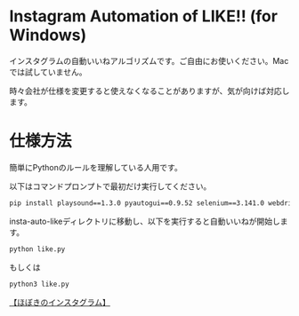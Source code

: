 # Instagram Automation of LIKE!! (for Windows)
インスタグラムの自動いいねアルゴリズムです。ご自由にお使いください。Macでは試していません。

時々会社が仕様を変更すると使えなくなることがありますが、気が向けば対応します。

# 仕様方法
簡単にPythonのルールを理解している人用です。

以下はコマンドプロンプトで最初だけ実行してください。
```cmd
pip install playsound==1.3.0 pyautogui==0.9.52 selenium==3.141.0 webdriver-manager==3.4.0
```

insta-auto-likeディレクトリに移動し、以下を実行すると自動いいねが開始します。
```cmd
python like.py
```
もしくは
```cmd
python3 like.py
```

[【ほぼきのインスタグラム】](http://instagram.com/hoboki.jp)